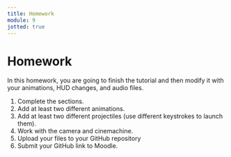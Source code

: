 ```yaml
---
title: Homework
module: 9
jotted: true
---
```


# Homework

In this homework, you are going to finish the tutorial and then modify it with your animations, HUD changes, and audio files.

1. Complete the sections.
2. Add at least two different animations.
3. Add at least two different projectiles (use different keystrokes to launch them).
4. Work with the camera and cinemachine.
5. Upload your files to your GitHub repository
6. Submit your GitHub link to Moodle.